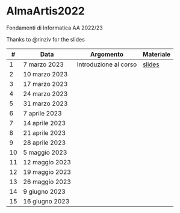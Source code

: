 # AlmaArtis2022
Fondamenti di Informatica AA 2022/23

Thanks to @rinziv for the slides

| #  | Data | Argomento | Materiale |
| -- | ---- | --------- | --------- |
| 1  | 7 marzo 2023  | Introduzione al corso  | [slides](https://github.com/prafra/AlmaArtis2022/blob/main/slides/01_intro.pdf) |
| 2  | 10 marzo 2023  |   |   |
| 3  | 17 marzo 2023  |   |   |
| 4  | 24 marzo 2023  |   |   |
| 5  | 31 marzo 2023  |   |   |
| 6  | 7 aprile 2023  |   |   |
| 7  | 14 aprile 2023  |   |   |
| 8  | 21 aprile 2023  |   |   |
| 9  | 28 aprile 2023  |   |   |
| 10  | 5 maggio 2023  |   |   |
| 11  | 12 maggio 2023  |   |   |
| 12 | 19 maggio 2023  |   |   |
| 13 | 26 maggio 2023  |   |   |
| 14 | 9 giugno 2023  |   |   |
| 15 | 16 giugno 2023  |   |   |
